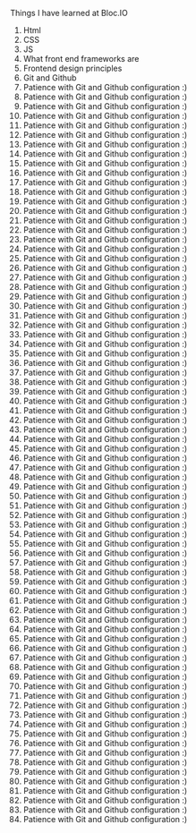 Things I have learned at Bloc.IO
1. Html
2. CSS
3. JS
4. What front end frameworks are
5. Frontend design principles
6. Git and Github
7. Patience with Git and Github configuration :)
7. Patience with Git and Github configuration :)
7. Patience with Git and Github configuration :)
7. Patience with Git and Github configuration :)
7. Patience with Git and Github configuration :)
7. Patience with Git and Github configuration :)
7. Patience with Git and Github configuration :)
7. Patience with Git and Github configuration :)
7. Patience with Git and Github configuration :)
7. Patience with Git and Github configuration :)
7. Patience with Git and Github configuration :)
7. Patience with Git and Github configuration :)
7. Patience with Git and Github configuration :)
7. Patience with Git and Github configuration :)
7. Patience with Git and Github configuration :)
7. Patience with Git and Github configuration :)
7. Patience with Git and Github configuration :)
7. Patience with Git and Github configuration :)
7. Patience with Git and Github configuration :)
7. Patience with Git and Github configuration :)
7. Patience with Git and Github configuration :)
7. Patience with Git and Github configuration :)
7. Patience with Git and Github configuration :)
7. Patience with Git and Github configuration :)
7. Patience with Git and Github configuration :)
7. Patience with Git and Github configuration :)
7. Patience with Git and Github configuration :)
7. Patience with Git and Github configuration :)
7. Patience with Git and Github configuration :)
7. Patience with Git and Github configuration :)
7. Patience with Git and Github configuration :)
7. Patience with Git and Github configuration :)
7. Patience with Git and Github configuration :)
7. Patience with Git and Github configuration :)
7. Patience with Git and Github configuration :)
7. Patience with Git and Github configuration :)
7. Patience with Git and Github configuration :)
7. Patience with Git and Github configuration :)
7. Patience with Git and Github configuration :)
7. Patience with Git and Github configuration :)
7. Patience with Git and Github configuration :)
7. Patience with Git and Github configuration :)
7. Patience with Git and Github configuration :)
7. Patience with Git and Github configuration :)
7. Patience with Git and Github configuration :)
7. Patience with Git and Github configuration :)
7. Patience with Git and Github configuration :)
7. Patience with Git and Github configuration :)
7. Patience with Git and Github configuration :)
7. Patience with Git and Github configuration :)
7. Patience with Git and Github configuration :)
7. Patience with Git and Github configuration :)
7. Patience with Git and Github configuration :)
7. Patience with Git and Github configuration :)
7. Patience with Git and Github configuration :)
7. Patience with Git and Github configuration :)
7. Patience with Git and Github configuration :)
7. Patience with Git and Github configuration :)
7. Patience with Git and Github configuration :)
7. Patience with Git and Github configuration :)
7. Patience with Git and Github configuration :)
7. Patience with Git and Github configuration :)
7. Patience with Git and Github configuration :)
7. Patience with Git and Github configuration :)
7. Patience with Git and Github configuration :)
7. Patience with Git and Github configuration :)
7. Patience with Git and Github configuration :)
7. Patience with Git and Github configuration :)
7. Patience with Git and Github configuration :)
7. Patience with Git and Github configuration :)
7. Patience with Git and Github configuration :)
7. Patience with Git and Github configuration :)
7. Patience with Git and Github configuration :)
7. Patience with Git and Github configuration :)
7. Patience with Git and Github configuration :)
7. Patience with Git and Github configuration :)
7. Patience with Git and Github configuration :)
7. Patience with Git and Github configuration :)

